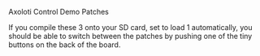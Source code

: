 Axoloti Control Demo Patches 


If you compile these 3 onto your SD card, set to load 1 automatically, you should be able to switch between the patches by pushing one of the tiny buttons on the back of the board. 

